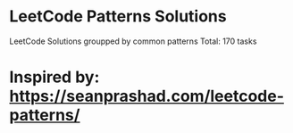 # LeetCode Patterns Solutions
LeetCode Solutions groupped by common patterns
Total: 170 tasks
# Inspired by: https://seanprashad.com/leetcode-patterns/
